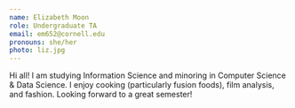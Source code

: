 ```yaml
---
name: Elizabeth Moon
role: Undergraduate TA
email: em652@cornell.edu
pronouns: she/her
photo: liz.jpg
---
```


Hi all! I am studying Information Science and minoring in Computer Science & Data Science. I enjoy cooking (particularly fusion foods), film analysis, and fashion. Looking forward to a great semester!
